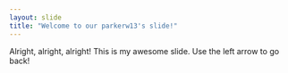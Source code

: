 ```yaml
---
layout: slide
title: "Welcome to our parkerw13's slide!"
---
```

Alright, alright, alright! This is my awesome slide.
Use the left arrow to go back!
